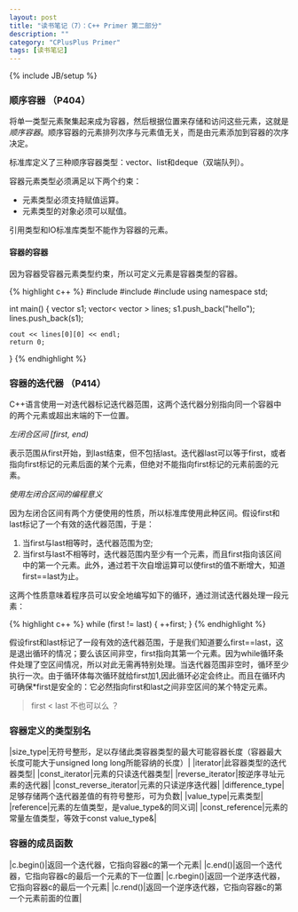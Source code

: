 ```yaml
---
layout: post
title: "读书笔记（7）：C++ Primer 第二部分"
description: ""
category: "CPlusPlus Primer"
tags: [读书笔记]
---
```

{% include JB/setup %}

### 顺序容器 （P404）

将单一类型元素聚集起来成为容器，然后根据位置来存储和访问这些元素，这就是*顺序容器*。顺序容器的元素排列次序与元素值无关，而是由元素添加到容器的次序决定。

标准库定义了三种顺序容器类型：vector、list和deque（双端队列）。

容器元素类型必须满足以下两个约束：

* 元素类型必须支持赋值运算。
* 元素类型的对象必须可以赋值。

引用类型和IO标准库类型不能作为容器的元素。

#### 容器的容器

因为容器受容器元素类型约束，所以可定义元素是容器类型的容器。

{% highlight c++ %}
#include <iostream>
#include <string>
#include <vector>
using namespace std;

int main() {
	vector<string> s1;
	vector< vector<string> > lines;
	s1.push_back("hello");
	lines.push_back(s1);

	cout << lines[0][0] << endl;
	return 0;
}
{% endhighlight %}

### 容器的迭代器 （P414）

C++语言使用一对迭代器标记迭代器范围，这两个迭代器分别指向同一个容器中的两个元素或超出末端的下一位置。

*左闭合区间 [first, end)*

表示范围从first开始，到last结束，但不包括last。迭代器last可以等于first，或者指向first标记的元素后面的某个元素，但绝对不能指向first标记的元素前面的元素。

*使用左闭合区间的编程意义*

因为左闭合区间有两个方便使用的性质，所以标准库使用此种区间。假设first和last标记了一个有效的迭代器范围，于是：

1. 当first与last相等时，迭代器范围为空;
2. 当first与last不相等时，迭代器范围内至少有一个元素，而且first指向该区间中的第一个元素。此外，通过若干次自增运算可以使first的值不断增大，知道first==last为止。

这两个性质意味着程序员可以安全地编写如下的循环，通过测试迭代器处理一段元素：

{% highlight c++ %}
while (first != last) {
	++first;
}
{% endhighlight %}

假设first和last标记了一段有效的迭代器范围，于是我们知道要么first==last，这是退出循环的情况；要么该区间非空，first指向其第一个元素。因为while循环条件处理了空区间情况，所以对此无需再特别处理。当迭代器范围非空时，循环至少执行一次。由于循环体每次循环就给first加1,因此循环必定会终止。而且在循环内可确保*first是安全的：它必然指向first和last之间非空区间的某个特定元素。

> first < last 不也可以么 ？ 

### 容器定义的类型别名

|size_type|无符号整形，足以存储此类容器类型的最大可能容器长度（容器最大长度可能大于unsigned long long所能容纳的长度）|
|iterator|此容器类型的迭代器类型|
|const_iterator|元素的只读迭代器类型|
|reverse_iterator|按逆序寻址元素的迭代器|
|const_reverse_iterator|元素的只读逆序迭代器|
|difference_type|足够存储两个迭代器差值的有符号整形，可为负数|
|value_type|元素类型|
|reference|元素的左值类型，是value_type&的同义词|
|const_reference|元素的常量左值类型，等效于const value_type&|

### 容器的成员函数

|c.begin()|返回一个迭代器，它指向容器c的第一个元素|
|c.end()|返回一个迭代器，它指向容器c的最后一个元素的下一位置|
|c.rbegin()|返回一个逆序迭代器，它指向容器c的最后一个元素|
|c.rend()|返回一个逆序迭代器，它指向容器c的第一个元素前面的位置|